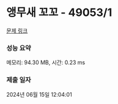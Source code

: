 # 앵무새 꼬꼬 - 49053/1 

[문제 링크](https://level.goorm.io/exam/49053/%EC%95%B5%EB%AC%B4%EC%83%88-%EA%BC%AC%EA%BC%AC/quiz/1) 

### 성능 요약

메모리: 94.30 MB, 시간: 0.23 ms

### 제출 일자

2024년 06월 15일 12:04:01

